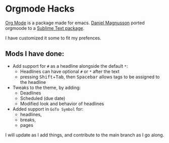 # Orgmode Hacks

[Org Mode][OM] is a package made for emacs. [Daniel Magnusson][dm] ported orgmoode to a [Sublime Text package][stp].

I have customized it some to fit my prefences.

## Mods I have done:

- Add support for `#` as a headline alongside the default `*`:
  - Headlines can have optional `#` or `*` after the text
  - pressing <kbd>Shift</kbd>+<kbd>Tab</kbd>, then <kbd>Spacebar</kbd> allows tags to be assigned to the headline
- Tweaks to the theme, by adding:
  - Deadlines
  - Scheduled (due date)
  - Modified look and behavior of headlines
- Added support in `GoTo Symbol` for:
  - headlines, 
  - breaks, 
  - pages

I will update as I add things, and contribute to the main branch as I go along.

[OM]:http://orgmode.org/
[dm]:https://github.com/danielmagnussons/
[stp]:https://github.com/danielmagnussons/orgmode
